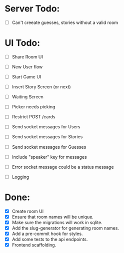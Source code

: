 # Server Todo:
* [ ] Can't creeate guesses, stories without a valid room

# UI Todo:
* [ ] Share Room UI
* [ ] New User flow
* [ ] Start Game UI
* [ ] Insert Story Screen (or next)
* [ ] Waiting Screen
* [ ] Picker needs picking
* [ ] Restrict POST /cards
* [ ] Send socket messages for Users
* [ ] Send socket messages for Stories
* [ ] Send socket messages for Guesses
* [ ] Include "speaker" key for messages
* [ ] Error socket message could be a status message
* [ ] Logging


# Done:

* [X] Create room UI
* [X] Ensure that room names will be unique.
* [X] Make sure the migrations will work in sqlite.
* [X] Add the slug-generator for generating room names.
* [X] Add a pre-commit hook for styles.
* [X] Add some tests to the api endpoints.
* [X] Frontend scaffolding.
